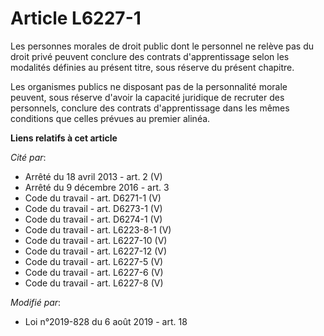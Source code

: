 # Article L6227-1

Les personnes morales de droit public dont le personnel ne relève pas du droit privé peuvent conclure des contrats
d'apprentissage selon les modalités définies au présent titre, sous réserve du présent chapitre.

Les organismes publics ne disposant pas de la personnalité morale peuvent, sous réserve d'avoir la capacité juridique de
recruter des personnels, conclure des contrats d'apprentissage dans les mêmes conditions que celles prévues au premier
alinéa.

**Liens relatifs à cet article**

_Cité par_:

  - Arrêté du 18 avril 2013 - art. 2 (V)
  - Arrêté du 9 décembre 2016 - art. 3
  - Code du travail - art. D6271-1 (V)
  - Code du travail - art. D6273-1 (V)
  - Code du travail - art. D6274-1 (V)
  - Code du travail - art. L6223-8-1 (V)
  - Code du travail - art. L6227-10 (V)
  - Code du travail - art. L6227-12 (V)
  - Code du travail - art. L6227-5 (V)
  - Code du travail - art. L6227-6 (V)
  - Code du travail - art. L6227-8 (V)

_Modifié par_:

  - Loi n°2019-828 du 6 août 2019 - art. 18
